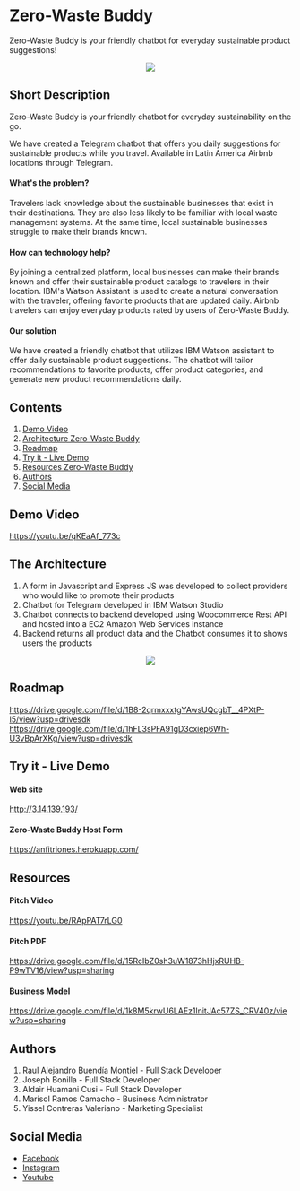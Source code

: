 # Zero-Waste Buddy
Zero-Waste Buddy is your friendly chatbot for everyday sustainable product suggestions!
<p align="center">
  <img width="auto" height="auto" src="http://3.14.139.193/wp-content/uploads/2021/06/zwb-logo.png">
</p>

## Short Description
Zero-Waste Buddy is your friendly chatbot for everyday sustainability on the go.

We have created a Telegram chatbot that offers you daily suggestions for sustainable products while you travel. Available in Latin America Airbnb locations through Telegram.

#### What's the problem?
Travelers lack knowledge about the sustainable businesses that exist in their destinations. They are also less likely to be familiar with local waste management systems. At the same time, local sustainable businesses struggle to make their brands known.

#### How can technology help?
By joining a centralized platform, local businesses can make their brands known and offer their sustainable product catalogs to travelers in their location. IBM's Watson Assistant is used to create a natural conversation with the traveler, offering favorite products that are updated daily. Airbnb travelers can enjoy everyday products rated by users of Zero-Waste Buddy.

#### Our solution
We have created a friendly chatbot that utilizes IBM Watson assistant to offer daily sustainable product suggestions. The chatbot will tailor recommendations to favorite products, offer product categories, and generate new product recommendations daily.

## Contents
1. [Demo Video](#demo)
2. [Architecture Zero-Waste Buddy](#arquitectura)
3. [Roadmap](#map)
5. [Try it - Live Demo](#try)
6. [Resources Zero-Waste Buddy](#recursos)
7. [Authors](#autores)
8. [Social Media](#redes)

## Demo Video 
<a name="demos"></a>
https://youtu.be/qKEaAf_773c

## The Architecture
<a name="arquitectura"></a>
1. A form in Javascript and Express JS was developed to collect providers who would like to promote their products
2. Chatbot for Telegram developed in IBM Watson Studio
3. Chatbot connects to backend developed using Woocommerce Rest API and hosted into a EC2 Amazon Web Services instance
4. Backend returns all product data and the Chatbot consumes it to shows users the products
<p align="center">
  <img width="auto" height="auto" src="https://user-images.githubusercontent.com/74805042/124068911-f8906580-da00-11eb-8ec1-ab9088add543.jpg">
</p>

## Roadmap
<a name="map"></a>
https://drive.google.com/file/d/1B8-2qrmxxxtgYAwsUQcgbT__4PXtP-I5/view?usp=drivesdk
https://drive.google.com/file/d/1hFL3sPFA91gD3cxiep6Wh-U3vBpArXKg/view?usp=drivesdk

## Try it - Live Demo
<a name="try"></a>
#### Web site 
http://3.14.139.193/

#### Zero-Waste Buddy Host Form
https://anfitriones.herokuapp.com/

## Resources
<a name="recursos"></a>

#### Pitch Video 
https://youtu.be/RApPAT7rLG0

#### Pitch PDF
https://drive.google.com/file/d/15RcIbZ0sh3uW1873hHjxRUHB-P9wTV16/view?usp=sharing

#### Business Model 
https://drive.google.com/file/d/1k8M5krwU6LAEz1lnitJAc57ZS_CRV40z/view?usp=sharing

## Authors
<a name="autores"></a>
1. Raul Alejandro Buendía Montiel - Full Stack Developer
2. Joseph Bonilla - Full Stack Developer
3. Aldair Huamani Cusi - Full Stack Developer
4. Marisol Ramos Camacho - Business Administrator 
5. Yissel Contreras Valeriano - Marketing Specialist

## Social Media
<a name="redes"></a>
* [Facebook](https://www.facebook.com/zerowastebuddy/)
* [Instagram](https://www.instagram.com/zerowastebuddy/)
* [Youtube](https://www.youtube.com/channel/UCyeksk7d-x8zHBCVeim9I_A)







